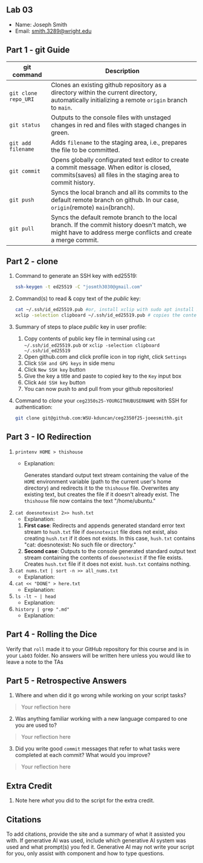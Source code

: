 ## Lab 03

- Name: Joseph Smith
- Email: smith.3289@wright.edu

## Part 1 - git Guide

| git command         | Description |
| ---                 | ---         | 
| `git clone repo_URI`|     Clones an existing github repository as a directory within the current directory, automatically initializing a remote `origin` branch to `main`.       |
| `git status`        |     Outputs to the console files with unstaged changes in red and files with staged changes in green.       |
| `git add filename`  |     Adds `filename` to the staging area, i.e., prepares the file to be committed.        |
| `git commit`        |     Opens globally configurated text editor to create a commit message. When editor is closed, commits(saves) all files in the staging area to commit history.        |
| `git push`          |     Syncs the local branch and all its commits to the default remote branch on github. In our case, `origin`(remote) `main`(branch).        |
| `git pull`          |     Syncs the default remote branch to the local branch. If the commit history doesn't match, we might have to address merge conflicts and create a merge commit. |

## Part 2 - clone

1. Command to generate an SSH key with ed25519:
    ```bash
    ssh-keygen -t ed25519 -C "josmth3030@gmail.com"
    ```
2. Command(s) to read & copy text of the *public* key:
    ```bash
    cat ~/.ssh/id_ed25519.pub #or, install xclip with sudo apt install xclip
    xclip -selection clipboard ~/.ssh/id_ed25519.pub # copies the contents of the key file to the clipboard
    ```
3. Summary of steps to place *public* key in user profile:
    <ol>
        <li>Copy contents of public key file in terminal using <code>cat ~/.ssh/id_ed25519.pub</code> or <code>xclip -selection clipboard ~/.ssh/id_ed25519</code></li>
        <li>Open github.com and click profile icon in top right, click <code>Settings</code></li>
        <li>Click <code>SSH and GPG keys</code> in side menu</li>
        <li>Click <code>New SSH key</code> button</li>
        <li>Give the key a title and paste to copied key to the <code>Key</code> input box</li>
        <li>Click <code>Add SSH key</code> button</li>
        <li>You can now push to and pull from your github repositories!</li>
    </ol>

4. Command to *clone* your `ceg2350s25-YOURGITHUBUSERNAME` with SSH for authentication: 
    ```bash
    git clone git@github.com:WSU-kduncan/ceg2350f25-joeesmithh.git
    ```

## Part 3 - IO Redirection

1. `printenv HOME > thishouse`
   - Explanation:

        Generates standard output text stream containing the value of the `HOME` environment variable (path to the current user's home directory) and redirects it to the `thishouse` file. Overwrites any existing text, but creates the file if it doesn't already exist. The `thishouse` file now contains the text "/home/ubuntu."
2. `cat doesnotexist 2>> hush.txt`
   - Explanation: 
    1. **First case**: Redirects and appends generated standard error text stream to `hush.txt` file if `doesnotexist` file does not exist, also creating `hush.txt` if it does not exists. In this case, `hush.txt` contains "cat: doesnotexist: No such file or directory."
    2. **Second case**: Outputs to the console generated standard output text stream containing the contents of `doesnotexist` if the file exists. Creates `hush.txt` file if it does not exist. `hush.txt` contains nothing.
3. `cat nums.txt | sort -n >> all_nums.txt`
   - Explanation: 
4. `cat << "DONE" > here.txt`
   - Explanation: 
5. `ls -lt ~ | head`
   - Explanation: 
6. `history | grep ".md"`
   - Explanation: 

## Part 4 - Rolling the Dice

Verify that `roll` made it to your GitHub repository for this course and is in your `Lab03` folder.  No answers will be written here unless you would like to leave a note to the TAs

## Part 5 - Retrospective Answers

1. Where and when did it go wrong while working on your script tasks?
> Your reflection here
2. Was anything familiar working with a new language compared to one you are used to?
> Your reflection here
3. Did you write good `commit` messages that refer to what tasks were completed at each commit?  What would you improve?
> Your reflection here

## Extra Credit

1. Note here *what* you did to the script for the extra credit.

## Citations

To add citations, provide the site and a summary of what it assisted you with.  If generative AI was used, include which generative AI system was used and what prompt(s) you fed it.  Generative AI may not write your script for you, only assist with component and how to type questions.
